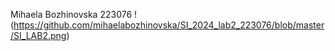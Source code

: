 Mihaela Bozhinovska 223076
!(https://github.com/mihaelabozhinovska/SI_2024_lab2_223076/blob/master/SI_LAB2.png)
